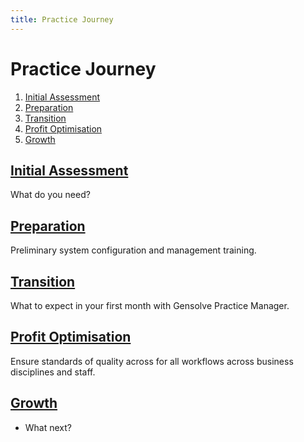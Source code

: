 ```yaml
---
title: Practice Journey
---
```


# Practice Journey

1. [Initial Assessment](./initial-assessment/)
2. [Preparation](./preparation/)
3. [Transition](./transition/)
4. [Profit Optimisation](./profit-optimisation/)
5. [Growth](./growth/)

## [Initial Assessment](./initial-assessment/)

What do you need?

## [Preparation](./preparation/)

Preliminary system configuration and management training.

## [Transition](./transition/)

What to expect in your first month with Gensolve Practice Manager.

## [Profit Optimisation](./profit-optimisation/)

Ensure standards of quality across for all workflows across business disciplines and staff.

## [Growth](./growth/)

- What next?
